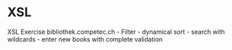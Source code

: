 # XSL
XSL Exercise bibliothek.competec.ch
    - Filter
    - dynamical sort
    - search with wildcards
    - enter new books with complete validation

